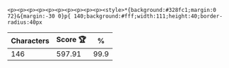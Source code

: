 `<p><p><p><p><p><p><p><p><p><p><style>*{background:#328fc1;margin:0 72}&{margin:-30 0}p{ 140;background:#fff;width:111;height:40;border-radius:40px`

| Characters | Score 🏆 | %    |
| ---------- | -------- | ---- |
| 146        | 597.91   | 99.9 |
